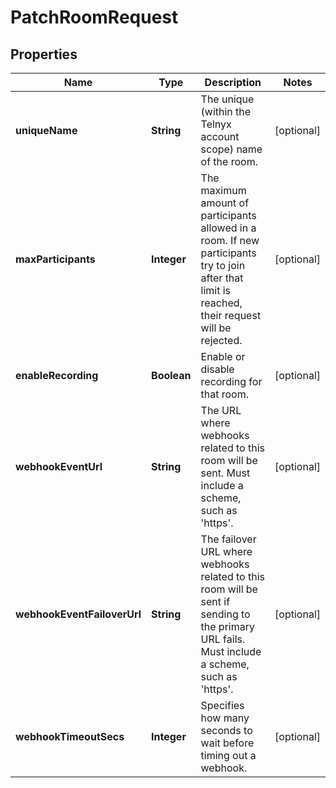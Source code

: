 

# PatchRoomRequest


## Properties

| Name | Type | Description | Notes |
|------------ | ------------- | ------------- | -------------|
|**uniqueName** | **String** | The unique (within the Telnyx account scope) name of the room. |  [optional] |
|**maxParticipants** | **Integer** | The maximum amount of participants allowed in a room. If new participants try to join after that limit is reached, their request will be rejected. |  [optional] |
|**enableRecording** | **Boolean** | Enable or disable recording for that room. |  [optional] |
|**webhookEventUrl** | **String** | The URL where webhooks related to this room will be sent. Must include a scheme, such as &#39;https&#39;. |  [optional] |
|**webhookEventFailoverUrl** | **String** | The failover URL where webhooks related to this room will be sent if sending to the primary URL fails. Must include a scheme, such as &#39;https&#39;. |  [optional] |
|**webhookTimeoutSecs** | **Integer** | Specifies how many seconds to wait before timing out a webhook. |  [optional] |



